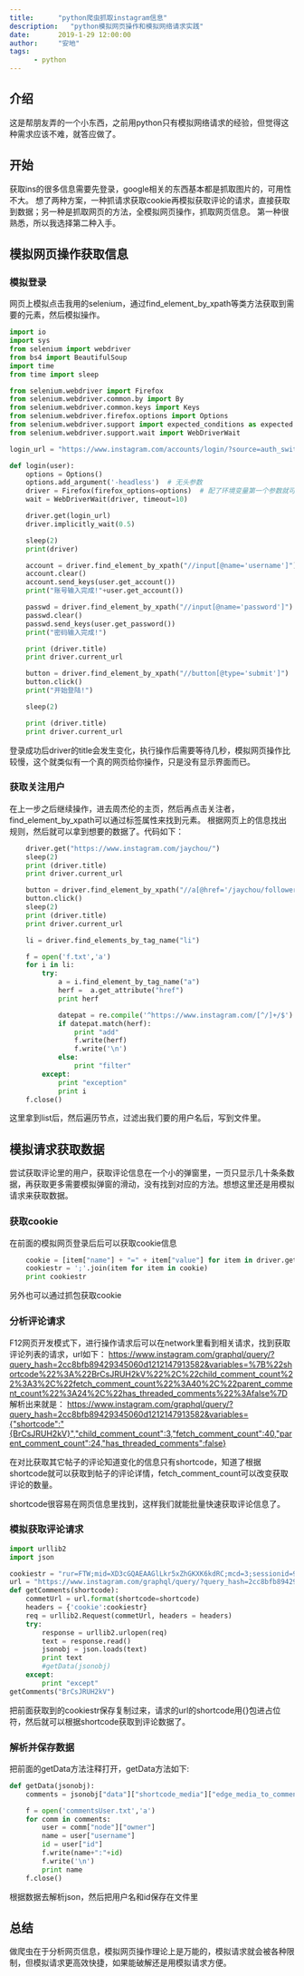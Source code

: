 ```yaml
---
title:      "python爬虫抓取instagram信息"
description:   "python模拟网页操作和模拟网络请求实践"
date:       2019-1-29 12:00:00
author:     "安地"
tags:
      - python
---
```



## 介绍
这是帮朋友弄的一个小东西，之前用python只有模拟网络请求的经验，但觉得这种需求应该不难，就答应做了。

## 开始

获取ins的很多信息需要先登录，google相关的东西基本都是抓取图片的，可用性不大。
想了两种方案，一种抓请求获取cookie再模拟获取评论的请求，直接获取到数据；另一种是抓取网页的方法，全模拟网页操作，抓取网页信息。
第一种很熟悉，所以我选择第二种入手。

## 模拟网页操作获取信息

### 模拟登录

网页上模拟点击我用的selenium，通过find_element_by_xpath等类方法获取到需要的元素，然后模拟操作。

```python
import io
import sys
from selenium import webdriver
from bs4 import BeautifulSoup
import time
from time import sleep

from selenium.webdriver import Firefox
from selenium.webdriver.common.by import By
from selenium.webdriver.common.keys import Keys
from selenium.webdriver.firefox.options import Options
from selenium.webdriver.support import expected_conditions as expected
from selenium.webdriver.support.wait import WebDriverWait

login_url = "https://www.instagram.com/accounts/login/?source=auth_switcher"

def login(user):
    options = Options()
    options.add_argument('-headless')  # 无头参数
    driver = Firefox(firefox_options=options)  # 配了环境变量第一个参数就可以省了，不然传绝对路径
    wait = WebDriverWait(driver, timeout=10)

    driver.get(login_url)
    driver.implicitly_wait(0.5)

    sleep(2)
    print(driver)

    account = driver.find_element_by_xpath("//input[@name='username']")
    account.clear()
    account.send_keys(user.get_account())
    print("账号输入完成!"+user.get_account())

    passwd = driver.find_element_by_xpath("//input[@name='password']")
    passwd.clear()
    passwd.send_keys(user.get_password())
    print("密码输入完成!")

    print (driver.title)
    print driver.current_url

    button = driver.find_element_by_xpath("//button[@type='submit']")
    button.click()
    print("开始登陆!")

    sleep(2)

    print (driver.title)
    print driver.current_url
```

登录成功后driver的title会发生变化，执行操作后需要等待几秒，模拟网页操作比较慢，这个就类似有一个真的网页给你操作，只是没有显示界面而已。

### 获取关注用户

在上一步之后继续操作，进去周杰伦的主页，然后再点击关注者，find_element_by_xpath可以通过标签属性来找到元素。
根据网页上的信息找出规则，然后就可以拿到想要的数据了。代码如下：

```python
    driver.get("https://www.instagram.com/jaychou/")
    sleep(2)
    print (driver.title)
    print driver.current_url

    button = driver.find_element_by_xpath("//a[@href='/jaychou/followers/']")
    button.click()
    sleep(2)
    print (driver.title)
    print driver.current_url

    li = driver.find_elements_by_tag_name("li")

    f = open('f.txt','a')
    for i in li:
        try:
            a = i.find_element_by_tag_name("a")
            herf =  a.get_attribute("href")
            print herf

            datepat = re.compile('^https://www.instagram.com/[^/]+/$')
            if datepat.match(herf):
                print "add"
                f.write(herf)
                f.write('\n')
            else:
                print "filter"
        except:
            print "exception"
            print i
    f.close()
```

这里拿到list后，然后遍历节点，过滤出我们要的用户名后，写到文件里。

## 模拟请求获取数据

尝试获取评论里的用户，获取评论信息在一个小的弹窗里，一页只显示几十条条数据，再获取更多需要模拟弹窗的滑动，没有找到对应的方法。想想这里还是用模拟请求来获取数据。

### 获取cookie

在前面的模拟网页登录后后可以获取cookie信息

```python
    cookie = [item["name"] + "=" + item["value"] for item in driver.get_cookies()]
    cookiestr = ';'.join(item for item in cookie)
    print cookiestr
```
另外也可以通过抓包获取cookie

### 分析评论请求

F12网页开发模式下，进行操作请求后可以在network里看到相关请求，找到获取评论列表的请求，url如下：
https://www.instagram.com/graphql/query/?query_hash=2cc8bfb89429345060d1212147913582&variables=%7B%22shortcode%22%3A%22BrCsJRUH2kV%22%2C%22child_comment_count%22%3A3%2C%22fetch_comment_count%22%3A40%2C%22parent_comment_count%22%3A24%2C%22has_threaded_comments%22%3Afalse%7D
解析出来就是：
https://www.instagram.com/graphql/query/?query_hash=2cc8bfb89429345060d1212147913582&variables={"shortcode":"{BrCsJRUH2kV}","child_comment_count":3,"fetch_comment_count":40,"parent_comment_count":24,"has_threaded_comments":false}

在对比获取其它帖子的评论知道变化的信息只有shortcode，知道了根据shortcode就可以获取到帖子的评论详情，fetch_comment_count可以改变获取评论的数量。

shortcode很容易在网页信息里找到，这样我们就能批量快速获取评论信息了。

### 模拟获取评论请求

```python
import urllib2
import json

cookiestr = "rur=FTW;mid=XD3cGQAEAAGlLkr5xZhGKXK6kdRC;mcd=3;sessionid=9961092202%3ATHPRPTOYnzHmKp%3A11;ds_user_id=9961092202;csrftoken=mx3RYvRa54z842Br8qtWwMkv40sJ7Gvn;urlgen=\"{\"43.224.245.181\": 63855}:1gjOVb:CxD9xU20ZPDIJm6pEBP8db7WXnU\""
url = "https://www.instagram.com/graphql/query/?query_hash=2cc8bfb89429345060d1212147913582&variables=%7B%22shortcode%22%3A%22{shortcode}%22%2C%22child_comment_count%22%3A3%2C%22fetch_comment_count%22%3A40%2C%22parent_comment_count%22%3A24%2C%22has_threaded_comments%22%3Afalse%7D"
def getComments(shortcode):
    commetUrl = url.format(shortcode=shortcode)
    headers = {'cookie':cookiestr}
    req = urllib2.Request(commetUrl, headers = headers)
    try:
        response = urllib2.urlopen(req)
        text = response.read()
        jsonobj = json.loads(text)
        print text
        #getData(jsonobj)
    except:
        print "except"
getComments("BrCsJRUH2kV")
```

把前面获取到的cookiestr保存复制过来，请求的url的shortcode用{}包进占位符，然后就可以根据shortcode获取到评论数据了。

### 解析并保存数据

把前面的getData方法注释打开，getData方法如下:
```python
def getData(jsonobj):
    comments = jsonobj["data"]["shortcode_media"]["edge_media_to_comment"]["edges"]

    f = open('commentsUser.txt','a')
    for comm in comments:
        user = comm["node"]["owner"]
        name = user["username"]
        id = user["id"]
        f.write(name+":"+id)
        f.write('\n')
        print name
    f.close()
```
根据数据去解析json，然后把用户名和id保存在文件里


## 总结

做爬虫在于分析网页信息，模拟网页操作理论上是万能的，模拟请求就会被各种限制，但模拟请求更高效快捷，如果能破解还是用模拟请求方便。